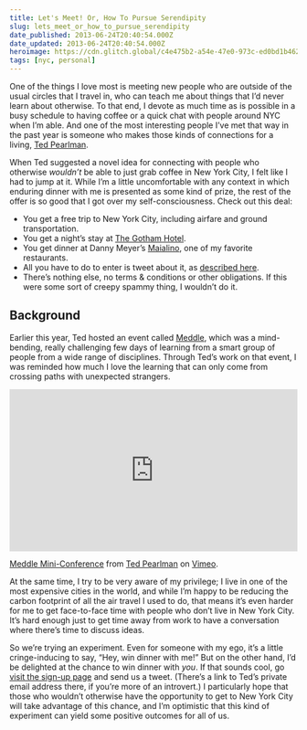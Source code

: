 ```yaml
---
title: Let's Meet! Or, How To Pursue Serendipity
slug: lets_meet_or_how_to_pursue_serendipity
date_published: 2013-06-24T20:40:54.000Z
date_updated: 2013-06-24T20:40:54.000Z
heroimage: https://cdn.glitch.global/c4e475b2-a54e-47e0-973c-ed0bd1b46262/gt-room.jpg?v=1670563355612
tags: [nyc, personal]
---
```


One of the things I love most is meeting new people who are outside of the usual circles that I travel in, who can teach me about things that I’d never learn about otherwise. To that end, I devote as much time as is possible in a busy schedule to having coffee or a quick chat with people around NYC when I’m able. And one of the most interesting people I’ve met that way in the past year is someone who makes those kinds of connections for a living, [Ted Pearlman](https://web.archive.org/web/20131014012451/http://usistwo.com/#faqaboutme).

When Ted suggested a novel idea for connecting with people who otherwise *wouldn’t* be able to just grab coffee in New York City, I felt like I had to jump at it. While I’m a little uncomfortable with any context in which enduring dinner with me is presented as some kind of prize, the rest of the offer is so good that I got over my self-consciousness. Check out this deal:

- You get a free trip to New York City, including airfare and ground transportation.
- You get a night’s stay at [The Gotham Hotel](http://thegothamhotelny.com/).
- You get dinner at Danny Meyer’s [Maialino](http://maialinonyc.com/), one of my favorite restaurants.
- All you have to do to enter is tweet about it, as [described here](https://web.archive.org/web/20131127003943/http://usistwo.com/meet-anil-dash/).
- There’s nothing else, no terms & conditions or other obligations. If this were some sort of creepy spammy thing, I wouldn’t do it.

## Background

Earlier this year, Ted hosted an event called [Meddle](http://usistwo.com/meddle/), which was a mind-bending, really challenging few days of learning from a smart group of people from a wide range of disciplines. Through Ted’s work on that event, I was reminded how much I love the learning that can only come from crossing paths with unexpected strangers.

<div style="padding:56.25% 0 0 0;position:relative;"><iframe src="https://player.vimeo.com/video/65924329?h=bcfaeb8f83&byline=0&portrait=0" style="position:absolute;top:0;left:0;width:100%;height:100%;" frameborder="0" allow="autoplay; fullscreen; picture-in-picture" allowfullscreen></iframe></div><script src="https://player.vimeo.com/api/player.js"></script>
<p><a href="https://vimeo.com/65924329">Meddle Mini-Conference</a> from <a href="https://vimeo.com/tedpearlman">Ted Pearlman</a> on <a href="https://vimeo.com">Vimeo</a>.</p>

At the same time, I try to be very aware of my privilege; I live in one of the most expensive cities in the world, and while I’m happy to be reducing the carbon footprint of all the air travel I used to do, that means it’s even harder for me to get face-to-face time with people who don’t live in New York City. It’s hard enough just to get time away from work to have a conversation where there’s time to discuss ideas.

So we’re trying an experiment. Even for someone with my ego, it’s a little cringe-inducing to say, “Hey, win dinner with me!” But on the other hand, I’d be delighted at the chance to win dinner with *you*. If that sounds cool, go [visit the sign-up page](http://usistwo.com/meet-anil-dash/) and send us a tweet. (There’s a link to Ted’s private email address there, if you’re more of an introvert.) I particularly hope that those who wouldn’t otherwise have the opportunity to get to New York City will take advantage of this chance, and I’m optimistic that this kind of experiment can yield some positive outcomes for all of us.
